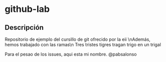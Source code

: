 # github-lab
## Descripción
Repositorio de ejemplo del cursillo de git ofrecido por la eii
\nAdemás, hemos trabajado con las ramas\n
Tres tristes tigres tragan trigo en un trigal

Para el pesao de los issues, aqui esta mi nombre. @pabsalonso

